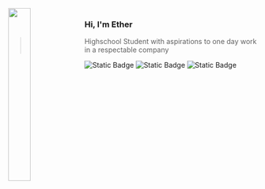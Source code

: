 <img align="left" width="30%" src="https://raw.githubusercontent.com/Diethyllether/Diethyllether/master/soldier.jpg">

### Hi, I'm Ether

> Highschool Student with aspirations to one day work in a respectable company

![Static Badge](https://img.shields.io/badge/Age-16-orange)
![Static Badge](https://img.shields.io/badge/country-Brasil-green)
![Static Badge](https://img.shields.io/badge/OS-Nixos-blue?style=flat)
<br><br><br><br>

